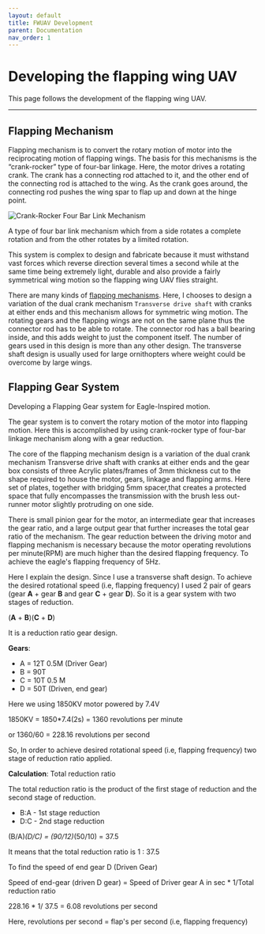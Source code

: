 ```yaml
---
layout: default
title: FWUAV Development
parent: Documentation
nav_order: 1
---
```

# Developing the flapping wing UAV
This page follows the development of the flapping wing UAV.

---

## Flapping Mechanism

Flapping mechanism is to convert the rotary motion of motor into the reciprocating motion of flapping wings. The basis for this mechanisms is the “crank-rocker” type of four-bar linkage. Here, the motor drives a rotating crank. The crank has a connecting rod attached to it, and the other end of the connecting rod is attached to the wing. As the crank goes around, the connecting rod pushes the wing spar to flap up and down at the hinge point.

![Crank-Rocker Four Bar Link Mechanism](https://upload.wikimedia.org/wikipedia/commons/5/5d/Crank-Rocker_4-bar_Linkage.gif)

A type of four bar link mechanism which from a side rotates a complete rotation and from the other rotates by a limited rotation.


This system is complex to design and fabricate because it must withstand vast forces which reverse direction several times a second while at the same time being extremely light, durable and also provide a fairly symmetrical wing motion so the flapping wing UAV flies straight.

There are many kinds of [flapping mechanisms](https://ornithopter.org/how.flap.shtml). Here, I chooses to design a variation of the dual crank mechanism `Transverse drive shaft` with cranks at either ends and this mechanism allows for symmetric wing motion. The rotating gears and the flapping wings are not on the same plane thus the connector rod has to be able to rotate. The connector rod has a ball bearing inside, and this adds weight to just the component itself. The number of gears used in this design is more than any other design. The transverse shaft design is usually used for large ornithopters where weight could be overcome by large wings.

## Flapping Gear System

Developing a Flapping Gear system for Eagle-Inspired motion.

The gear system is to convert the rotary motion of the motor into flapping motion. Here this is accomplished by using crank-rocker type of four-bar linkage mechanism along with a gear reduction.

The core of the flapping mechanism design is a variation of the dual crank mechanism Transverse drive shaft with cranks at either ends and the gear box consists of three Acrylic plates/frames of 3mm thickness cut to the shape required to house the motor, gears, linkage and flapping arms. Here set of plates, together with bridging 5mm spacer,that creates a protected space that fully encompasses the transmission with the brush less out-runner motor slightly protruding on one side.

There is small pinion gear for the motor, an intermediate gear that increases the gear ratio, and a large output gear that further increases the total gear ratio of the mechanism. The gear reduction between the driving motor and flapping mechanism is necessary because the motor operating revolutions per minute(RPM) are much higher than the desired flapping frequency. To achieve the eagle's flapping frequency of 5Hz.

Here I explain the design. Since I use a transverse shaft design. To achieve the desired rotational speed (i.e, flapping frequency) I used 2 pair of gears (gear **A** + gear **B** and gear **C** + gear **D**). So it is a gear system with two stages of reduction.

(**A** + **B**)(**C** + **D**)

It is a reduction ratio gear design.

**Gears**:
- A = 12T 0.5M (Driver Gear)
- B = 90T
- C = 10T 0.5 M
- D = 50T (Driven, end gear)

Here we using 1850KV motor powered by 7.4V

1850KV = 1850*7.4(2s)
       = 1360 revolutions per minute 

or 1360/60 = 228.16 revolutions per second

So, In order to achieve desired rotational speed (i.e, flapping frequency) two stage of reduction ratio applied.

**Calculation**: Total reduction ratio

The total reduction ratio is the product of the first stage of reduction and the second stage of reduction.

- B:A - 1st stage reduction
- D:C - 2nd stage reduction

(B/A)*(D/C) = (90/12)*(50/10) = 37.5

It means that the total reduction ratio is 1 : 37.5

To find the speed of end gear D (Driven Gear)

Speed of end-gear (driven D gear) = Speed of Driver gear A in sec * 1/Total reduction ratio

228.16 * 1/ 37.5 = 6.08 revolutions per second

Here, revolutions per second = flap's per second (i.e, flapping frequency)



